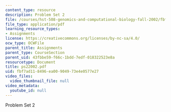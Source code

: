 ```yaml
---
content_type: resource
description: Problem Set 2
file: /courses/hst-508-genomics-and-computational-biology-fall-2002/fbf7ad118496ea00904973e4e0577e27_ps22002.pdf
file_type: application/pdf
learning_resource_types:
- Assignments
license: https://creativecommons.org/licenses/by-nc-sa/4.0/
ocw_type: OCWFile
parent_title: Assignments
parent_type: CourseSection
parent_uid: 43fbbe59-f66c-1bdd-7edf-018322523e8a
resourcetype: Document
title: ps22002.pdf
uid: fbf7ad11-8496-ea00-9049-73e4e0577e27
video_files:
  video_thumbnail_file: null
video_metadata:
  youtube_id: null
---
```

Problem Set 2